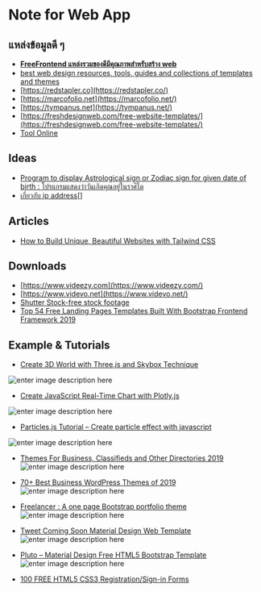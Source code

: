 Note for Web App
==






## แหล่งข้อมูลดี ๆ 
- [**FreeFrontend แหล่งรวมของดีมีคุณภาพสำหรับสร้าง web**](https://freefrontend.com)
- [best web design resources, tools, guides and collections of templates and themes](https://templateflip.com/resources/)
- [https://redstapler.co](https://redstapler.co/)
- [https://marcofolio.net](https://marcofolio.net/)
- [https://tympanus.net](https://tympanus.net/)
- [https://freshdesignweb.com/free-website-templates/](https://freshdesignweb.com/free-website-templates/)
- [Tool Online](https://superdevresources.com/tools/)

## Ideas
- [Program to display Astrological sign or Zodiac sign for given date of birth : โปรแกรมแสดงว่าวันเกิดคุณอยู่ในราศีใด](https://www.geeksforgeeks.org/program-display-astrological-sign-zodiac-sign-given-date-birth/)
- [เกี่ยวกับ ip address](https://netaddr.readthedocs.io/en/latest/introduction.html)[]


## Articles

- [How to Build Unique, Beautiful Websites with Tailwind CSS](https://www.sitepoint.com/tailwind-unique-beautiful-websites/)

## Downloads 

- [https://www.videezy.com](https://www.videezy.com/)
- [https://www.videvo.net](https://www.videvo.net/)
- [Shutter Stock-free stock footage](https://www.shutterstock.com/video/search/?irgwc=1&utm_medium=Affiliate&utm_campaign=Oxford%20Media%20Solutions&utm_source=51471&utm_term=)
- [Top 54 Free Landing Pages Templates Built With Bootstrap Frontend Framework 2019](https://colorlib.com/wp/free-bootstrap-landing-pages-templates/)

## Example & Tutorials

- [Create 3D World with Three.js and Skybox Technique](https://redstapler.co/create-3d-world-with-three-js-and-skybox-technique/)

![enter image description here](https://redstapler.co/wp-content/uploads/2019/06/3d-world-skybox-800x500.jpg)

- [Create JavaScript Real-Time Chart with Plotly.js](https://redstapler.co/javascript-realtime-chart-plotly/)

![enter image description here](https://redstapler.co/wp-content/uploads/2018/05/realtime-chart-800x500.png)

- [Particles.js Tutorial – Create particle effect with javascript](https://redstapler.co/particles-js-tutorial/)

![enter image description here](https://redstapler.co/wp-content/uploads/2018/03/particles-js-800x500.png)

- [Themes For Business, Classifieds and Other Directories 2019](https://colorlib.com/wp/best-directory-wordpress-themes/)
![enter image description here](https://colorlib.com/wp/wp-content/uploads/sites/2/directory-wordpress-themes1.jpg)

- [70+ Best Business WordPress Themes of 2019 ](https://colorlib.com/wp/best-wordpress-business-themes/)
![enter image description here](https://colorlib.com/wp/wp-content/uploads/sites/2/infinite-business-landing-page-website-theme.jpg)

- [Freelancer : A one page Bootstrap portfolio theme](https://startbootstrap.com/themes/freelancer/)
![enter image description here](https://cdn.freshdesignweb.com/wp-content/uploads/site2/free-website-templates/freelancer-screenshot.jpg)

- [Tweet Coming Soon Material Design Web Template](https://webthemez.com/demo/tweet-coming-soon-material-design-web-template/)
![enter image description here](https://cssauthor.com/wp-content/uploads/2018/01/Tweet-Coming-Soon-Material-Design-Web-Template.jpg)

- [Pluto – Material Design Free HTML5 Bootstrap Template](http://preview.graygrids.com/item/pluto-material-design-bootstrap-html-template/)
![enter image description here](https://cssauthor.com/wp-content/uploads/2017/12/Pluto.jpg)

- [100 FREE HTML5 CSS3 Registration/Sign-in Forms](https://www.templatemonster.com/blog/html5-css3-registration-forms/)
<!--stackedit_data:
eyJoaXN0b3J5IjpbLTkyODM5MDkzMiwtMTk5NjkxMDc0MSwyMD
E5NzcyMDg2LC0xNDM5ODYwNjE3LDEwMzg3NjQ3NzIsLTE5MzU2
NDIwOTQsLTY1NDc2Nzc4NywxNTcxODYxNDEwLC00NTkyNjYzOC
w1NzM1ODQ0NjYsLTE4MzQ3NjU0NDYsLTUzMzkxNTIyNF19
-->